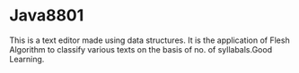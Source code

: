 # Java8801
This is a text editor made using data structures. It is the application of Flesh Algorithm to classify various texts on the basis of no. of syllabals.Good Learning. 
